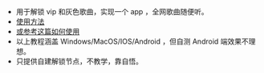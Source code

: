 
* 用于解锁 vip 和灰色歌曲，实现一个 app ，全网歌曲随便听。
* [使用方法](https://lolico.me/2020/03/23/%E8%A7%A3%E9%94%81%E7%BD%91%E6%98%93%E4%BA%91%E9%9F%B3%E4%B9%90/)
* [或参考这篇如何使用](https://merlinblog.xyz/wiki/neteasemusic.html)
* 以上教程涵盖 Windows/MacOS/IOS/Android ，但自测 Android 端效果不理想。
* 只提供自建解锁节点，不教学，靠自悟。

